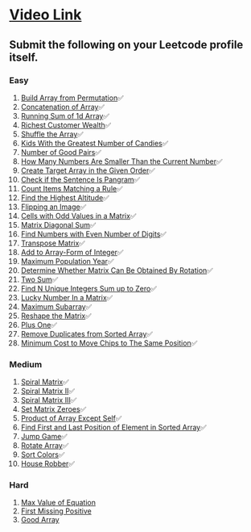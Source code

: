# [Video Link](https://youtu.be/n60Dn0UsbEk)

## Submit the following on your Leetcode profile itself.

### Easy
1. [Build Array from Permutation](https://leetcode.com/problems/build-array-from-permutation/):white_check_mark:
2. [Concatenation of Array](https://leetcode.com/problems/concatenation-of-array/):white_check_mark:
3. [Running Sum of 1d Array](https://leetcode.com/problems/running-sum-of-1d-array/):white_check_mark:
4. [Richest Customer Wealth](https://leetcode.com/problems/richest-customer-wealth/):white_check_mark:
5. [Shuffle the Array](https://leetcode.com/problems/shuffle-the-array/):white_check_mark:
6. [Kids With the Greatest Number of Candies](https://leetcode.com/problems/kids-with-the-greatest-number-of-candies/):white_check_mark:
7. [Number of Good Pairs](https://leetcode.com/problems/number-of-good-pairs/):white_check_mark:
8. [How Many Numbers Are Smaller Than the Current Number](https://leetcode.com/problems/how-many-numbers-are-smaller-than-the-current-number/):white_check_mark:
9. [Create Target Array in the Given Order](https://leetcode.com/problems/create-target-array-in-the-given-order/):white_check_mark:
10. [Check if the Sentence Is Pangram](https://leetcode.com/problems/check-if-the-sentence-is-pangram/):white_check_mark:
11. [Count Items Matching a Rule](https://leetcode.com/problems/count-items-matching-a-rule/):white_check_mark:
12. [Find the Highest Altitude](https://leetcode.com/problems/find-the-highest-altitude/):white_check_mark:
13. [Flipping an Image](https://leetcode.com/problems/flipping-an-image/):white_check_mark:
14. [Cells with Odd Values in a Matrix](https://leetcode.com/problems/cells-with-odd-values-in-a-matrix/):white_check_mark:
15. [Matrix Diagonal Sum](https://leetcode.com/problems/matrix-diagonal-sum/):white_check_mark:
16. [Find Numbers with Even Number of Digits](https://leetcode.com/problems/find-numbers-with-even-number-of-digits/):white_check_mark:
17. [Transpose Matrix](https://leetcode.com/problems/transpose-matrix/):white_check_mark:
18. [Add to Array-Form of Integer](https://leetcode.com/problems/add-to-array-form-of-integer/):white_check_mark:
19. [Maximum Population Year](https://leetcode.com/problems/maximum-population-year/):white_check_mark:
20. [Determine Whether Matrix Can Be Obtained By Rotation](https://leetcode.com/problems/determine-whether-matrix-can-be-obtained-by-rotation/):white_check_mark:
21. [Two Sum](https://leetcode.com/problems/two-sum/):white_check_mark:
22. [Find N Unique Integers Sum up to Zero](https://leetcode.com/problems/find-n-unique-integers-sum-up-to-zero/):white_check_mark:
23. [Lucky Number In a Matrix](https://leetcode.com/problems/lucky-numbers-in-a-matrix/):white_check_mark:
24. [Maximum Subarray](https://leetcode.com/problems/maximum-subarray/):white_check_mark:
25. [Reshape the Matrix](https://leetcode.com/problems/reshape-the-matrix/):white_check_mark:
26. [Plus One](https://leetcode.com/problems/plus-one/):white_check_mark:
27. [Remove Duplicates from Sorted Array](https://leetcode.com/problems/remove-duplicates-from-sorted-array/):white_check_mark:
28. [Minimum Cost to Move Chips to The Same Position](https://leetcode.com/problems/minimum-cost-to-move-chips-to-the-same-position/):white_check_mark:

### Medium
1. [Spiral Matrix](https://leetcode.com/problems/spiral-matrix/):white_check_mark:
2. [Spiral Matrix II](https://leetcode.com/problems/spiral-matrix-ii/):white_check_mark:
3. [Spiral Matrix III](https://leetcode.com/problems/spiral-matrix-iii/):white_check_mark:
4. [Set Matrix Zeroes](https://leetcode.com/problems/set-matrix-zeroes/):white_check_mark:
5. [Product of Array Except Self](https://leetcode.com/problems/product-of-array-except-self/):white_check_mark:
6. [Find First and Last Position of Element in Sorted Array](https://leetcode.com/problems/find-first-and-last-position-of-element-in-sorted-array/):white_check_mark:
7. [Jump Game](https://leetcode.com/problems/jump-game/):white_check_mark:
8. [Rotate Array](https://leetcode.com/problems/rotate-array/):white_check_mark:
9. [Sort Colors](https://leetcode.com/problems/sort-colors/):white_check_mark:
10. [House Robber](https://leetcode.com/problems/house-robber/):white_check_mark:

### Hard
1. [Max Value of Equation](https://leetcode.com/problems/max-value-of-equation/)
2. [First Missing Positive](https://leetcode.com/problems/first-missing-positive/)
3. [Good Array](https://leetcode.com/problems/check-if-it-is-a-good-array/)
